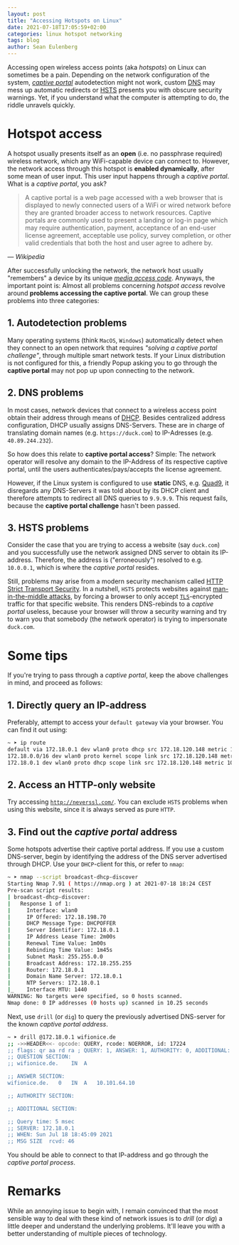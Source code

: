 ```yaml
---
layout: post
title: "Accessing Hotspots on Linux"
date: 2021-07-18T17:05:59+02:00
categories: linux hotspot networking
tags: blog
author: Sean Eulenberg
---
```


Accessing open wireless access points (aka _hotspots_) on Linux can sometimes be a pain. Depending on the network configuration of the system, [_captive portal_](https://www.wikiwand.com/en/Captive_portal) autodetection might not work, custom [DNS](https://www.wikiwand.com/en/Domain_Name_System) may mess up automatic redirects or [HSTS](https://www.wikiwand.com/en/HTTP_Strict_Transport_Security) presents you with obscure security warnings. Yet, if you understand what the computer is attempting to do, the riddle unravels quickly.

# Hotspot access
A hotspot usually presents itself as an __open__ (i.e. no passphrase required) wireless network, which any WiFi-capable device can connect to. However, the network access through this hotspot is __enabled dynamically__, after some mean of user input. This user input happens through a _captive portal_. What is a _captive portal_, you ask? 

> A captive portal is a web page accessed with a web browser that is displayed to newly connected users of a WiFi or wired network before they are granted broader access to network resources. Captive portals are commonly used to present a landing or log-in page which may require authentication, payment, acceptance of an end-user license agreement, acceptable use policy, survey completion, or other valid credentials that both the host and user agree to adhere by.

<cite>— Wikipedia</cite>

After successfully unlocking the network, the network host usually "remembers" a device by its unique [_media access code_](https://www.wikiwand.com/en/Medium_access_control). Anyways, the important point is: Almost all problems concerning _hotspot access_ revolve around __problems accessing the captive portal__. We can group these problems into three categories:

## 1. Autodetection problems
Many operating systems (think `MacOS`, `Windows`) automatically detect when they connect to an open network that requires _"solving a captive portal challenge"_, through multiple smart network tests. If your Linux distribution is not configured for this, a friendly Popup asking you to go through the __captive portal__ may not pop up upon connecting to the network.

## 2. DNS problems
In most cases, network devices that connect to a wireless access point obtain their address through means of [DHCP](https://www.wikiwand.com/en/Dynamic_Host_Configuration_Protocol). Besides centralized address configuration, DHCP usually assigns DNS-Servers. These are in charge of translating domain names (e.g. `https://duck.com`) to IP-Adresses (e.g. `40.89.244.232`).

So how does this relate to __captive portal access__? Simple: The network operator will resolve any domain to the IP-Address of its respective captive portal, until the users authenticates/pays/accepts the license agreement.

However, if the Linux system is configured to use __static__ DNS, e.g. [Quad9](https://www.quad9.net/), it disregards any DNS-Servers it was told about by its DHCP client and therefore attempts to redirect all DNS queries to `9.9.9.9`. This request fails, because the __captive portal challenge__ hasn't been passed.

## 3. HSTS problems
Consider the case that you are trying to access a website (say `duck.com`) and you successfully use the network assigned DNS server to obtain its IP-address. Therefore, the address is ("erroneously") resolved to e.g. `10.0.0.1`, which is where the _captive portal_ resides.

Still, problems may arise from a modern security mechanism called [HTTP Strict Transport Security](https://www.quad9.net/). In a nutshell, `HSTS` protects websites against [man-in-the-middle attacks](https://www.wikiwand.com/en/Man-in-the-middle_attack), by forcing a browser to only accept [`TLS`](https://www.wikiwand.com/en/Transport_Layer_Security)-encrypted traffic for that specific website. This renders DNS-rebinds to a _captive portal_ useless, because your browser will throw a security warning and try to warn you that somebody (the network operator) is trying to impersonate `duck.com`. 

# Some tips
If you're trying to pass through a _captive portal_, keep the above challenges in mind, and proceed as follows:

## 1. Directly query an IP-address
Preferably, attempt to access your `default gateway` via your browser. You can find it out using:

```bash
~ ➤ ip route
default via 172.18.0.1 dev wlan0 proto dhcp src 172.18.120.148 metric 1024
172.18.0.0/16 dev wlan0 proto kernel scope link src 172.18.120.148 metric 1024
172.18.0.1 dev wlan0 proto dhcp scope link src 172.18.120.148 metric 1024ip route
```

## 2. Access an HTTP-only website
Try accessing [`http://neverssl.com/`](http://neverssl.com/). You can exclude `HSTS` problems when using this website, since it is always served as pure `HTTP`.

## 3. Find out the _captive portal_ address
Some hotspots advertise their captive portal address. If you use a custom DNS-server, begin by identifying the address of the DNS server advertised through DHCP. Use your `DHCP`-client for this, or refer to `nmap`:

```bash
~ ➤ nmap --script broadcast-dhcp-discover
Starting Nmap 7.91 ( https://nmap.org ) at 2021-07-18 18:24 CEST
Pre-scan script results:
| broadcast-dhcp-discover:
|   Response 1 of 1:
|     Interface: wlan0
|     IP Offered: 172.18.198.70
|     DHCP Message Type: DHCPOFFER
|     Server Identifier: 172.18.0.1
|     IP Address Lease Time: 2m00s
|     Renewal Time Value: 1m00s
|     Rebinding Time Value: 1m45s
|     Subnet Mask: 255.255.0.0
|     Broadcast Address: 172.18.255.255
|     Router: 172.18.0.1
|     Domain Name Server: 172.18.0.1
|     NTP Servers: 172.18.0.1
|_    Interface MTU: 1440
WARNING: No targets were specified, so 0 hosts scanned.
Nmap done: 0 IP addresses (0 hosts up) scanned in 10.25 seconds
```

Next, use `drill` (or `dig`) to query the previously advertised DNS-server for the known _captive portal address_.

```bash
~ ➤ drill @172.18.0.1 wifionice.de
;; ->>HEADER<<- opcode: QUERY, rcode: NOERROR, id: 17224
;; flags: qr aa rd ra ; QUERY: 1, ANSWER: 1, AUTHORITY: 0, ADDITIONAL: 0
;; QUESTION SECTION:
;; wifionice.de.	IN	A

;; ANSWER SECTION:
wifionice.de.	0	IN	A	10.101.64.10

;; AUTHORITY SECTION:

;; ADDITIONAL SECTION:

;; Query time: 5 msec
;; SERVER: 172.18.0.1
;; WHEN: Sun Jul 18 18:45:09 2021
;; MSG SIZE  rcvd: 46
```

You should be able to connect to that IP-address and go through the _captive portal process_.

# Remarks
While an annoying issue to begin with, I remain convinced that the most sensible way to deal with these kind of network issues is to _drill_ (or _dig_) a little deeper and understand the underlying problems. It'll leave you with a better understanding of multiple pieces of technology. 
